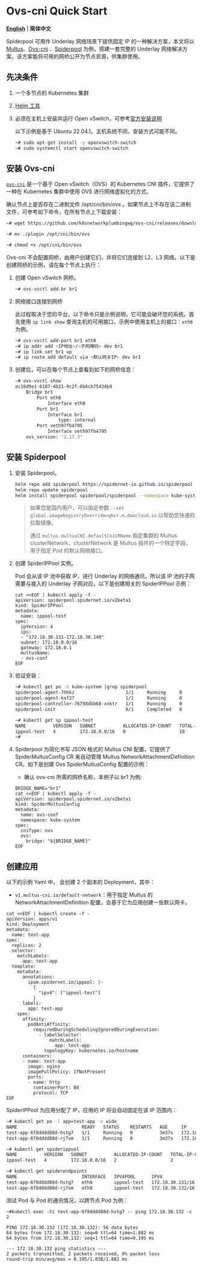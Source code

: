 # Ovs-cni Quick Start

[**English**](./get-started-ovs.md) | **简体中文**

Spiderpool 可用作 Underlay 网络场景下提供固定 IP 的一种解决方案，本文将以 [Multus](https://github.com/k8snetworkplumbingwg/multus-cni)、[Ovs-cni](https://github.com/k8snetworkplumbingwg/ovs-cni) 、[Spiderpool](https://github.com/spidernet-io/spiderpool) 为例，搭建一套完整的 Underlay 网络解决方案，该方案能将可用的网桥公开为节点资源，供集群使用。

## 先决条件

1. 一个多节点的 Kubernetes 集群

2. [Helm 工具](https://helm.sh/docs/intro/install/)

3. 必须在主机上安装并运行 Open vSwitch，可参考[官方安装说明](https://docs.openvswitch.org/en/latest/intro/install/#installation-from-packages)

    以下示例是基于 Ubuntu 22.04.1。主机系统不同，安装方式可能不同。

    ```bash
    ~# sudo apt-get install -y openvswitch-switch
    ~# sudo systemctl start openvswitch-switch
    ```

## 安装 Ovs-cni

[`ovs-cni`](https://github.com/k8snetworkplumbingwg/ovs-cni) 是一个基于 Open vSwitch（OVS）的 Kubernetes CNI 插件，它提供了一种在 Kubernetes 集群中使用 OVS 进行网络虚拟化的方式。

确认节点上是否存在二进制文件 /opt/cni/bin/ovs 。如果节点上不存在该二进制文件，可参考如下命令，在所有节点上下载安装：

```bash
~# wget https://github.com/k8snetworkplumbingwg/ovs-cni/releases/download/v0.31.1/plugin

~# mv ./plugin /opt/cni/bin/ovs

~# chmod +x /opt/cni/bin/ovs
```

Ovs-cni 不会配置网桥，由用户创建它们，并将它们连接到 L2、L3 网络。以下是创建网桥的示例，请在每个节点上执行：

1. 创建 Open vSwitch 网桥。

    ```bash
    ~# ovs-vsctl add-br br1
    ```

2. 网络接口连接到网桥

    此过程取决于您的平台，以下命令只是示例说明，它可能会破坏您的系统。首先使用 `ip link show` 查询主机的可用接口，示例中使用主机上的接口：`eth0` 为例。

    ```bash
    ~# ovs-vsctl add-port br1 eth0
    ~# ip addr add <IP地址>/<子网掩码> dev br1
    ~# ip link set br1 up
    ~# ip route add default via <默认网关IP> dev br1
    ```

3. 创建后，可以在每个节点上查看到如下的网桥信息：

    ```bash
    ~# ovs-vsctl show
    ec16d9e1-6187-4b21-9c2f-8b6cb75434b9
        Bridge br1
            Port eth0
                Interface eth0
            Port br1
                Interface br1
                    type: internal
            Port veth97fb4795
                Interface veth97fb4795
        ovs_version: "2.17.3"
    ```

## 安装 Spiderpool

1. 安装 Spiderpool。

    ```bash
    helm repo add spiderpool https://spidernet-io.github.io/spiderpool
    helm repo update spiderpool
    helm install spiderpool spiderpool/spiderpool --namespace kube-system --set multus.multusCNI.defaultCniCRName="ovs-conf"
    ```

    > 如果您是国内用户，可以指定参数 `--set global.imageRegistryOverride=ghcr.m.daocloud.io` 以帮助您快速的拉取镜像。
    >
    > 通过 `multus.multusCNI.defaultCniCRName` 指定集群的 Multus clusterNetwork，clusterNetwork 是 Multus 插件的一个特定字段，用于指定 Pod 的默认网络接口。

2. 创建 SpiderIPPool 实例。

    Pod 会从该 IP 池中获取 IP，进行 Underlay 的网络通讯，所以该 IP 池的子网需要与接入的 Underlay 子网对应。以下是创建相关的 SpiderIPPool 示例：

    ```shell
    cat <<EOF | kubectl apply -f -
    apiVersion: spiderpool.spidernet.io/v2beta1
    kind: SpiderIPPool
    metadata:
      name: ippool-test
    spec:
      ipVersion: 4
      ips:
      - "172.18.30.131-172.18.30.140"
      subnet: 172.18.0.0/16
      gateway: 172.18.0.1
      multusName: 
      - ovs-conf
    EOF
    ```

3. 验证安装：

    ```bash
    ~# kubectl get po -n kube-system |grep spiderpool
    spiderpool-agent-7hhkz                   1/1     Running     0              13m
    spiderpool-agent-kxf27                   1/1     Running     0              13m
    spiderpool-controller-76798dbb68-xnktr   1/1     Running     0              13m
    spiderpool-init                          0/1     Completed   0              13m

    ~# kubectl get sp ippool-test       
    NAME          VERSION   SUBNET          ALLOCATED-IP-COUNT   TOTAL-IP-COUNT   DEFAULT
    ippool-test   4         172.18.0.0/16   0                    10               false
    ~# 
    ```

4. Spiderpool 为简化书写 JSON 格式的 Multus CNI 配置，它提供了 SpiderMultusConfig CR 来自动管理 Multus NetworkAttachmentDefinition CR。如下是创建 Ovs SpiderMultusConfig 配置的示例：

    * 确认 ovs-cni 所需的网桥名称，本例子以 br1 为例:

    ```shell
    BRIDGE_NAME="br1"
    cat <<EOF | kubectl apply -f -
    apiVersion: spiderpool.spidernet.io/v2beta1
    kind: SpiderMultusConfig
    metadata:
      name: ovs-conf
      namespace: kube-system
    spec:
      cniType: ovs
      ovs:
        bridge: "${BRIDGE_NAME}"
    EOF
    ```

## 创建应用

以下的示例 Yaml 中， 会创建 2 个副本的 Deployment，其中：

* `v1.multus-cni.io/default-network`：用于指定 Multus 的 NetworkAttachmentDefinition 配置，会基于它为应用创建一张默认网卡。

```shell
cat <<EOF | kubectl create -f -
apiVersion: apps/v1
kind: Deployment
metadata:
  name: test-app
spec:
  replicas: 2
  selector:
    matchLabels:
      app: test-app
  template:
    metadata:
      annotations:
        ipam.spidernet.io/ippool: |-
          {
            "ipv4": ["ippool-test"]
          }
      labels:
        app: test-app
    spec:
      affinity:
        podAntiAffinity:
          requiredDuringSchedulingIgnoredDuringExecution:
            - labelSelector:
                matchLabels:
                  app: test-app
              topologyKey: kubernetes.io/hostname
      containers:
      - name: test-app
        image: nginx
        imagePullPolicy: IfNotPresent
        ports:
        - name: http
          containerPort: 80
          protocol: TCP
EOF
```

SpiderIPPool 为应用分配了 IP，应用的 IP 将会自动固定在该 IP 范围内：

```bash
~# kubectl get po -l app=test-app -o wide
NAME                        READY   STATUS    RESTARTS   AGE     IP              NODE                 NOMINATED NODE   READINESS GATES
test-app-6f8dddd88d-hstg7   1/1     Running   0          3m37s   172.18.30.131   ipv4-worker          <none>           <none>
test-app-6f8dddd88d-rj7sm   1/1     Running   0          3m37s   172.18.30.132   ipv4-control-plane   <none>           <none>

~# kubectl get spiderippool
NAME          VERSION   SUBNET          ALLOCATED-IP-COUNT   TOTAL-IP-COUNT   DEFAULT   DISABLE
ippool-test   4         172.18.0.0/16   2                    2                false     false

~# kubectl get spiderendpoints
NAME                        INTERFACE   IPV4POOL      IPV4               IPV6POOL   IPV6   NODE
test-app-6f8dddd88d-hstg7   eth0        ippool-test   172.18.30.131/16                     ipv4-worker
test-app-6f8dddd88d-rj7sm   eth0        ippool-test   172.18.30.132/16                     ipv4-control-plane
```

测试 Pod 与 Pod 的通讯情况，以跨节点 Pod 为例：

```shell
~#kubectl exec -ti test-app-6f8dddd88d-hstg7 -- ping 172.18.30.132 -c 2

PING 172.18.30.132 (172.18.30.132): 56 data bytes
64 bytes from 172.18.30.132: seq=0 ttl=64 time=1.882 ms
64 bytes from 172.18.30.132: seq=1 ttl=64 time=0.195 ms

--- 172.18.30.132 ping statistics ---
2 packets transmitted, 2 packets received, 0% packet loss
round-trip min/avg/max = 0.195/1.038/1.882 ms
```

